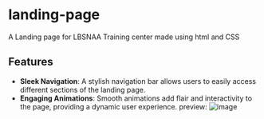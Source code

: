 # landing-page
A Landing page for LBSNAA Training center made using html and CSS

## Features
- **Sleek Navigation**: A stylish navigation bar allows users to easily access different sections of the landing page.
- **Engaging Animations**: Smooth animations add flair and interactivity to the page, providing a dynamic user experience.
 preview:
![image](https://github.com/gowthams0818/landing-page/assets/165458907/50f7d98a-65b4-4e6a-a8d1-e2b2e7fe65b9)

